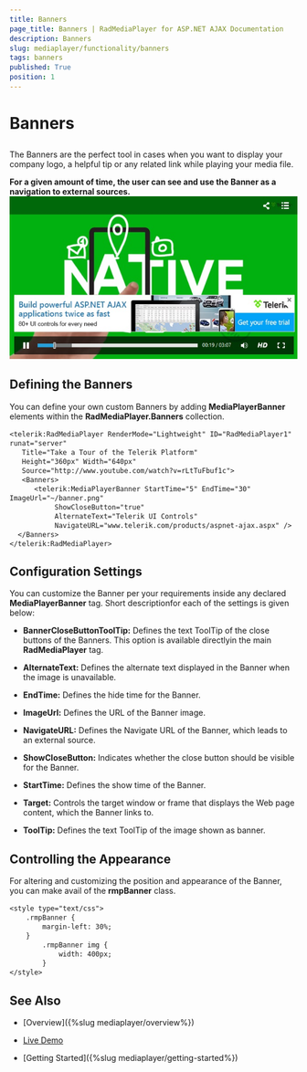 ```yaml
---
title: Banners
page_title: Banners | RadMediaPlayer for ASP.NET AJAX Documentation
description: Banners
slug: mediaplayer/functionality/banners
tags: banners
published: True
position: 1
---
```


# Banners



## 

The Banners are the perfect tool in cases when you want to display your company logo, a helpful tip or any related link while playing your media file.

**For a given amount of time, the user can see and use the Banner as a navigation to external sources.**
![Media Player Banners 1](images/mediaplayer-banners1.png)

## Defining the Banners

You can define your own custom Banners by adding **MediaPlayerBanner** elements within the **RadMediaPlayer.Banners** collection.

````ASP.NET
<telerik:RadMediaPlayer RenderMode="Lightweight" ID="RadMediaPlayer1" runat="server"
   Title="Take a Tour of the Telerik Platform"
   Height="360px" Width="640px"
   Source="http://www.youtube.com/watch?v=rLtTuFbuf1c">
   <Banners>
      <telerik:MediaPlayerBanner StartTime="5" EndTime="30" ImageUrl="~/banner.png"
           ShowCloseButton="true"
           AlternateText="Telerik UI Controls"
           NavigateURL="www.telerik.com/products/aspnet-ajax.aspx" />
  </Banners>
</telerik:RadMediaPlayer>
````



## Configuration Settings

You can customize the Banner per your requirements inside any declared **MediaPlayerBanner** tag. Short descriptionfor each of the settings is given below:

* **BannerCloseButtonToolTip:** Defines the text ToolTip of the close buttons of the Banners. This option is available directlyin the main **RadMediaPlayer** tag.

* **AlternateText:** Defines the alternate text displayed in the Banner when the image is unavailable.

* **EndTime:** Defines the hide time for the Banner.

* **ImageUrl:** Defines the URL of the Banner image.

* **NavigateURL:** Defines the Navigate URL of the Banner, which leads to an external source.

* **ShowCloseButton:** Indicates whether the close button should be visible for the Banner.

* **StartTime:** Defines the show time of the Banner.

* **Target:** Controls the target window or frame that displays the Web page content, which the Banner links to.

* **ToolTip:** Defines the text ToolTip of the image shown as banner.

## Controlling the Appearance

For altering and customizing the position and appearance of the Banner, you can make avail of the **rmpBanner** class.

````ASP.NET
<style type="text/css">
    .rmpBanner {
        margin-left: 30%;
    }
        .rmpBanner img {
            width: 400px;
        }
</style>
````



## See Also

 * [Overview]({%slug mediaplayer/overview%})

 * [Live Demo](http://demos.telerik.com/aspnet-ajax/media-player/examples/functionality/banners/defaultcs.aspx)

 * [Getting Started]({%slug mediaplayer/getting-started%})
